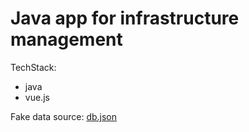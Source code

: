 # **Java app for infrastructure management**
TechStack:
- java
- vue.js

Fake data source:
[db.json](https://my-json-server.typicode.com/lokki-labs/infra-manager-app)
